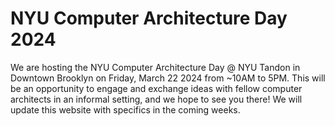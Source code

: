 # NYU Computer Architecture Day 2024

We are hosting the NYU Computer Architecture Day @ NYU Tandon in Downtown Brooklyn on Friday, March 22 2024 from ~10AM to 5PM. This will be an opportunity to engage and exchange ideas with fellow computer architects in an informal setting, and we hope to see you there! We will update this website with specifics in the coming weeks.
